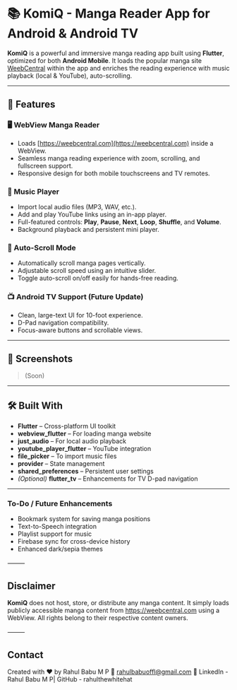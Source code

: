 # 📚 KomiQ - Manga Reader App for Android & Android TV

**KomiQ** is a powerful and immersive manga reading app built using **Flutter**, optimized for both **Android Mobile**. It loads the popular manga site [WeebCentral](https://weebcentral.com/) within the app and enriches the reading experience with music playback (local & YouTube), auto-scrolling.

---

## 🚀 Features

### 🖥️ WebView Manga Reader
- Loads [https://weebcentral.com](https://weebcentral.com) inside a WebView.
- Seamless manga reading experience with zoom, scrolling, and fullscreen support.
- Responsive design for both mobile touchscreens and TV remotes.

### 🎵 Music Player
- Import local audio files (MP3, WAV, etc.).
- Add and play YouTube links using an in-app player.
- Full-featured controls: **Play**, **Pause**, **Next**, **Loop**, **Shuffle**, and **Volume**.
- Background playback and persistent mini player.

### 🔄 Auto-Scroll Mode
- Automatically scroll manga pages vertically.
- Adjustable scroll speed using an intuitive slider.
- Toggle auto-scroll on/off easily for hands-free reading.


### 📺 Android TV Support (Future Update)
- Clean, large-text UI for 10-foot experience.
- D-Pad navigation compatibility.
- Focus-aware buttons and scrollable views.

---

## 📱 Screenshots

> (Soon)

---

## 🛠️ Built With

- **Flutter** – Cross-platform UI toolkit
- **webview_flutter** – For loading manga website
- **just_audio** – For local audio playback
- **youtube_player_flutter** – YouTube integration
- **file_picker** – To import music files
- **provider** – State management
- **shared_preferences** – Persistent user settings
- *(Optional)* **flutter_tv** – Enhancements for TV D-pad navigation

---

### To-Do / Future Enhancements
-   Bookmark system for saving manga positions
  - Text-to-Speech integration
-	Playlist support for music
-	Firebase sync for cross-device history
-	Enhanced dark/sepia themes

⸻

## Disclaimer

**KomiQ** does not host, store, or distribute any manga content. It simply loads publicly accessible manga content from https://weebcentral.com using a WebView. All rights belong to their respective content owners.

⸻

## Contact

Created with ❤️ by Rahul Babu M P
📧 rahulbabuoffl@gmail.com
🔗 LinkedIn - Rahul Babu M P| GitHub - rahulthewhitehat 
